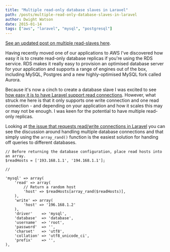 ```yaml
---
title: "Multiple read-only database slaves in Laravel"
path: /posts/multiple-read-only-database-slaves-in-laravel
author: Dwight Watson
date: 2015-01-14
tags: ["aws", "laravel", "mysql", "postgresql"]
---
```


[See an updated post on multiple read-slaves here](https://www.neontsunami.com/posts/multiple-database-read-write-connections-in-laravel).

Having recently moved one of our applications to AWS I've discovered how easy it is to create read-only database replicas if you're using the RDS service. RDS makes it really easy to provision an optimised database server for your application and supports a range of engines out of the box, including MySQL, Postgres and a new highly-optimised MySQL fork called Aurora.

Because it's now a cinch to create a database slave I was excited to see [how easy it is to have Laravel support read connections](http://laravel.com/docs/4.2/database#read-write-connections). However, what struck me here is that it only supports one write connection and one read connection - and depending on your application and how it scales this may or may not be enough. I was keen for the potential to have multiple read-only replicas.

Looking at [the issue that requests read/write connections in Laravel](https://github.com/laravel/framework/issues/5) you can see the discussion around handling multiple database connections and that simply using the `array_rand()` function is the easiest solution for handing off queries to different databases.

    // Before returning the database configuration, place read hosts into an array.
    $readHosts = ['193.168.1.1', '194.168.1.1'];

    //

    'mysql' => array(
        'read' => array(
            // Return a random host
            'host' => $readHosts[array_rand($readHosts)],
        ),
        'write' => array(
            'host' => '196.168.1.2'
        ),
        'driver'    => 'mysql',
        'database'  => 'database',
        'username'  => 'root',
        'password'  => '',
        'charset'   => 'utf8',
        'collation' => 'utf8_unicode_ci',
        'prefix'    => '',
    ),
